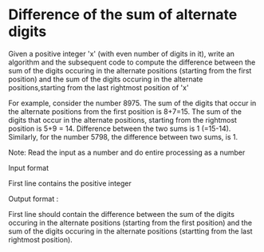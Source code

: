 Difference of the sum of alternate digits
==========================================

Given a positive integer 'x' (with even number of digits in it), write an algorithm and the subsequent code to compute the difference between  the sum of the digits occuring in the alternate positions (starting from the first position) and the sum of the digits occuring in the alternate positions,starting from the last rightmost position of 'x'

For example, consider the number  8975.  The sum of the digits that occur in the alternate positions from the first position is 8+7=15.  The sum of the digits that occur in the alternate positions, starting from the rightmost position is 5+9 = 14. Difference between the two sums is 1 (=15-14).  Similarly, for the number 5798, the difference between  two sums, is 1.  

Note: Read the input as a number and do entire processing as  a number

Input format 

First line contains the positive integer

Output format :

First line should contain the difference between  the sum of the digits occuring in the alternate positions (starting from the first position) and the sum of the digits occuring in the alternate positions (startting from the last rightmost position).